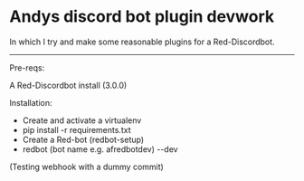 # Andys discord bot plugin devwork

In which I try and make some reasonable plugins for a Red-Discordbot.

---
Pre-reqs:

A Red-Discordbot install (3.0.0)

Installation:

* Create and activate a virtualenv
* pip install -r requirements.txt
* Create a Red-bot (redbot-setup)
* redbot (bot name e.g. afredbotdev) --dev


(Testing webhook with a dummy commit)